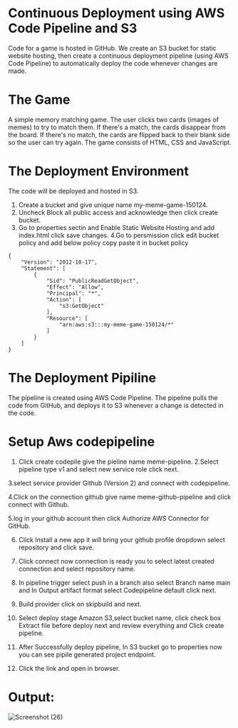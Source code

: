 
# Continuous Deployment using AWS Code Pipeline and S3

Code for a game is hosted in GitHub. We create an S3 bucket for static website hosting, then create a continuous deployment pipeline (using AWS Code Pipeline) to automatically deploy the code whenever changes are made.

# The Game
A simple memory matching game. The user clicks two cards (images of memes) to try to match them. If there's a match, the cards disappear from the board. If there's no match, the cards are flipped back to their blank side so the user can try again.
The game consists of HTML, CSS and JavaScript.

# The Deployment Environment
The code will be deployed and hosted in S3.
1. Create a bucket and give unique name my-meme-game-150124.
2. Uncheck Block all public access and acknowledge then click create bucket.
3. Go to properties sectin and Enable Static Website Hosting and add index.html click save changes.
4.Go to persmission click edit bucket policy and add below policy copy paste it in bucket policy
```
{
    "Version": "2012-10-17",
    "Statement": [
    	{
        	"Sid": "PublicReadGetObject",
        	"Effect": "Allow",
        	"Principal": "*",
        	"Action": [
            	"s3:GetObject"
        	],
        	"Resource": [
                "arn:aws:s3:::my-meme-game-150124/*"
        	]
    	}
    ]
}
``` 

# The Deployment Pipiline
The pipeline is created using AWS Code Pipeline. The pipeline pulls the code from GitHub, and deploys it to S3 whenever a change is detected in the code.
# Setup Aws codepipeline
1. Click create codepile give the pieline name meme-pipeline.
2.Select pipeline type v1 and select new service role click next.

3.select service provider Github (Version 2) and connect with codepipeline.

4.Click on the connection github give name meme-github-pipeline and click connect with Github.

5.log in your github account then click Authorize AWS Connector for
GitHub.

6. Click Install a new app it will bring your github profile dropdown select repository and click save.

7. Click connect now connection is ready you to select latest created connection and select repository name.

8. In pipeline trigger select push in a branch also select Branch name main and In Output artifact format select Codepipeline default click next.

9. Build provider click on skipbuild and next.

10. Select deploy stage Amazon S3,select bucket name, click check box Extract file before deploy next and review everything and Click create pipeline. 

11. After Successfully deploy pipeline, In S3 bucket go to properties now you can see pipile generated project endpoint.

12. Click the link and open in browser.

# Output:


![Screenshot (26)](https://github.com/dharmaraj257/AWS-codepipeline/assets/100831265/143dcaff-d2f8-4925-bd32-503c10d7f21b)

